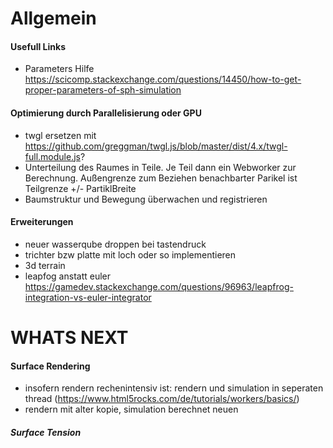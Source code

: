 # Allgemein

#### Usefull Links
- Parameters Hilfe https://scicomp.stackexchange.com/questions/14450/how-to-get-proper-parameters-of-sph-simulation

#### Optimierung durch Parallelisierung oder GPU
- twgl ersetzen mit https://github.com/greggman/twgl.js/blob/master/dist/4.x/twgl-full.module.js?
- Unterteilung des Raumes in Teile. Je Teil dann ein Webworker zur Berechnung. Außengrenze zum Beziehen benachbarter Parikel ist Teilgrenze +/- PartiklBreite 
- Baumstruktur und Bewegung überwachen und registrieren

#### Erweiterungen 
- neuer wasserqube droppen bei tastendruck
- trichter bzw platte mit loch oder so implementieren 
- 3d terrain
- leapfog anstatt euler https://gamedev.stackexchange.com/questions/96963/leapfrog-integration-vs-euler-integrator


# WHATS NEXT

#### Surface Rendering
- insofern rendern rechenintensiv ist: rendern und simulation in seperaten thread (https://www.html5rocks.com/de/tutorials/workers/basics/)
- rendern mit alter kopie, simulation berechnet neuen 

##### Surface Tension